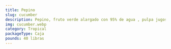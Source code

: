 ```yaml
---
title: Pepino
slug: cucumber
description: Pepino, fruto verde alargado con 95% de agua , pulpa jugosa y sabor neutro. Versátil en ensaladas, zumos, encurtidos o snacks crujientes. Aporta vitamina K, potasio y antioxidantes. Textura refrescante que enriquece platos tradicionales e innovadores en mercados globales.
img: cucumber.webp
category: Tropical
packageType: Caja
pounds: 40 libras
---
```

